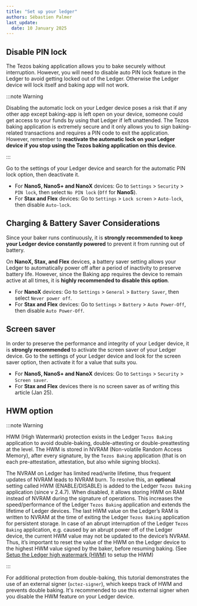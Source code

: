 ```yaml
---
title: "Set up your ledger"
authors: Sébastien Palmer
last_update:
  date: 10 January 2025
---
```


## Disable PIN lock

The Tezos baking application allows you to bake securely without interruption. However, you will need to disable auto PIN lock feature in the Ledger to avoid getting locked out of the Ledger. Otherwise the Ledger device will lock itself and baking app will not work.

:::note Warning

Disabling the automatic lock on your Ledger device poses a risk that if any other app except baking-app is left open on your device, someone could get access to your funds by using that Ledger if left unattended.
The Tezos baking application is extremely secure and it only allows you to sign baking-related transactions and requires a PIN code to exit the application. However, remember to **reactivate the automatic lock on your Ledger device if you stop using the Tezos baking application on this device**.

:::

Go to the settings of your Ledger device and search for the automatic PIN lock option, then deactivate it.
 - For **NanoS, NanoS+ and NanoX** devices: Go to `Settings` > `Security` > `PIN lock`, then select `No PIN lock` (`Off` for **NanoS**).
 - For **Stax and Flex** devices: Go to `Settings` > `Lock screen` > `Auto-lock`, then disable `Auto-lock`.

## Charging & Battery Saver Considerations

Since your baker runs continuously, it is **strongly recommended to keep your Ledger device constantly powered** to prevent it from running out of battery.

On **NanoX, Stax, and Flex** devices, a battery saver setting allows your Ledger to automatically power off after a period of inactivity to preserve battery life. However, since the Baking app requires the device to remain active at all times, it is **highly recommended to disable this option**.
 - For **NanoX** devices: Go to `Settings` > `General` > `Battery Saver`, then select `Never power off`.
 - For **Stax and Flex** devices: Go to `Settings` > `Battery` > `Auto Power-Off`, then disable `Auto Power-Off`.

## Screen saver

In order to preserve the performance and integrity of your Ledger device, it is **strongly recommended** to activate the screen saver of your Ledger device. Go to the settings of your Ledger device and look for the screen saver option, then activate it for a value that suits you.
 - For **NanoS, NanoS+ and NanoX** devices: Go to `Settings` > `Security` > `Screen saver`.
 - For **Stax and Flex** devices there is no screen saver as of writing this article (Jan 25).

## HWM option

:::note Warning

HWM (High Watermark) protection exists in the Ledger `Tezos Baking` application to avoid double-baking, double-attesting or double-preattesting at the level. The HWM is stored in NVRAM (Non-volatile Random Access Memory), after every signature, by the `Tezos Baking` application (that is on each pre-attestation, attestation, but also while signing blocks).

The NVRAM on Ledger has limited read/write lifetime, thus frequent updates of NVRAM leads to NVRAM burn. To resolve this, an **optional** setting called HWM (ENABLE/DISABLE) is added to the Ledger `Tezos Baking` application (since v 2.4.7). When disabled, it allows storing HWM on RAM instead of NVRAM during the signature of operations. This increases the speed/performance of the Ledger `Tezos Baking` application and extends the lifetime of Ledger devices. The last HWM value on the Ledger’s RAM is written to NVRAM at the time of exiting the Ledger `Tezos Baking` application for persistent storage.
In case of an abrupt interruption of the Ledger `Tezos Baking` application, e.g. caused by an abrupt power off of the Ledger device, the current HWM value may not be updated to the device’s NVRAM. Thus, it’s important to reset the value of the HWM on the Ledger device to the highest HWM value signed by the baker, before resuming baking. (See [Setup the Ledger high watermark (HWM)](/tutorials/bake-with-ledger/run-baker#setup-the-ledger-high-watermark-hwm) to setup the HWM)

:::

For additional protection from double-baking, this tutorial demonstrates the use of an external signer (`octez-signer`), which keeps track of HWM and prevents double baking. It's recommended to use this external signer when you disable the HWM feature on your Ledger device.
